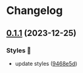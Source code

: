 # Changelog

## [0.1.1](https://github.com/hbstack/syntax-highlighting/compare/styles/borland/v0.1.0...styles/borland/v0.1.1) (2023-12-25)


### Styles 🎨

* update styles ([9468e5d](https://github.com/hbstack/syntax-highlighting/commit/9468e5d054f6c1775a1966bcf308506cebd2f804))
